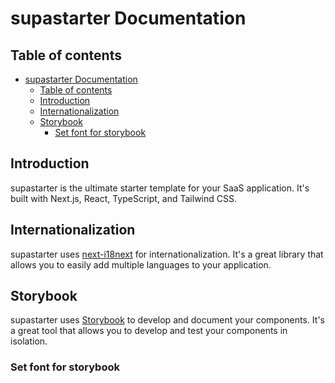 # supastarter Documentation

## Table of contents

- [supastarter Documentation](#supastarter-documentation)
  - [Table of contents](#table-of-contents)
  - [Introduction](#introduction)
  - [Internationalization](#internationalization)
  - [Storybook](#storybook)
    - [Set font for storybook](#set-font-for-storybook)

## Introduction

supastarter is the ultimate starter template for your SaaS application. It's built with Next.js, React, TypeScript, and Tailwind CSS.

## Internationalization

supastarter uses [next-i18next](https://github.com/i18next/next-i18next) for internationalization. It's a great library that allows you to easily add multiple languages to your application.

## Storybook

supastarter uses [Storybook](https://storybook.js.org/) to develop and document your components. It's a great tool that allows you to develop and test your components in isolation.

### Set font for storybook
